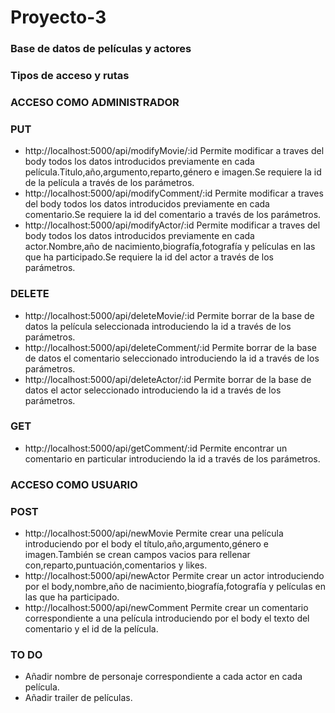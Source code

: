 # Proyecto-3
### Base de datos de películas y actores
### Tipos de acceso y rutas
### ACCESO COMO ADMINISTRADOR

### PUT
- http://localhost:5000/api/modifyMovie/:id 
Permite modificar a traves del body todos los datos introducidos previamente en cada película.Titulo,año,argumento,reparto,género e imagen.Se requiere la id de la película a través de los parámetros.
- http://localhost:5000/api/modifyComment/:id
Permite modificar a traves del body todos los datos introducidos previamente en cada comentario.Se requiere la id del comentario a través de los parámetros.
- http://localhost:5000/api/modifyActor/:id
Permite modificar a traves del body todos los datos introducidos previamente en cada actor.Nombre,año de nacimiento,biografía,fotografía y películas en las que ha participado.Se requiere la id del actor a través de los parámetros.

### DELETE
- http://localhost:5000/api/deleteMovie/:id
Permite borrar de la base de datos la película seleccionada introduciendo la id a través de los parámetros.
- http://localhost:5000/api/deleteComment/:id
Permite borrar de la base de datos el comentario seleccionado introduciendo la id a través de los parámetros.
- http://localhost:5000/api/deleteActor/:id
Permite borrar de la base de datos el actor seleccionado introduciendo la id a través de los parámetros.

### GET
- http://localhost:5000/api/getComment/:id
Permite encontrar un comentario en particular introduciendo la id a través de los parámetros.

### ACCESO COMO USUARIO

### POST
- http://localhost:5000/api/newMovie
Permite crear una película introduciendo por el body el título,año,argumento,género e imagen.También se crean campos vacios para rellenar con,reparto,puntuación,comentarios y likes.
- http://localhost:5000/api/newActor
Permite crear un actor introduciendo por el body,nombre,año de nacimiento,biografía,fotografía y películas en las que ha participado.
- http://localhost:5000/api/newComment
Permite crear un comentario correspondiente a una película introduciendo por el body el texto del comentario y el id de la película.



### TO DO
- Añadir nombre de personaje correspondiente a cada actor en cada película.
- Añadir trailer de películas.
